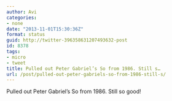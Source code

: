 ```yaml
---
author: Avi
categories:
- none
date: "2013-11-01T15:30:36Z"
format: status
guid: http://twitter-396358631207493632-post
id: 8378
tags:
- micro
- tweet
title: Pulled out Peter Gabriel’s So from 1986. Still s…
url: /post/pulled-out-peter-gabriels-so-from-1986-still-s/
---
```

Pulled out Peter Gabriel’s So from 1986. Still so good!